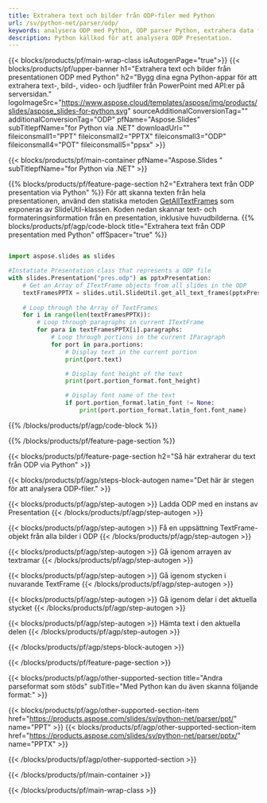 ```yaml
---
title: Extrahera text och bilder från ODP-filer med Python
url: /sv/python-net/parser/odp/
keywords: analysera ODP med Python, ODP parser Python, extrahera data från ODP i Python, extrahera text från ODP med Python, extrahera bilder från ODP med Python
description: Python källkod för att analysera ODP Presentation.
---
```


{{< blocks/products/pf/main-wrap-class isAutogenPage="true">}}
{{< blocks/products/pf/upper-banner h1="Extrahera text och bilder från presentationen ODP med Python" h2="Bygg dina egna Python-appar för att extrahera text-, bild-, video- och ljudfiler från PowerPoint med API:er på serversidan." logoImageSrc="https://www.aspose.cloud/templates/aspose/img/products/slides/aspose_slides-for-python.svg" sourceAdditionalConversionTag="" additionalConversionTag="ODP" pfName="Aspose.Slides" subTitlepfName="for Python via .NET" downloadUrl="" fileiconsmall1="PPT" fileiconsmall2="PPTX" fileiconsmall3="ODP" fileiconsmall4="POT" fileiconsmall5="ppsx" >}}

{{< blocks/products/pf/main-container pfName="Aspose.Slides " subTitlepfName="for Python via .NET" >}}

{{% blocks/products/pf/feature-page-section  h2="Extrahera text från ODP presentation via Python" %}}
För att skanna texten från hela presentationen, använd den statiska metoden [GetAllTextFrames](https://reference.aspose.com/slides/python-net/aspose.slides.util/slideutil/) som exponeras av SlideUtil-klassen. Koden nedan skannar text- och formateringsinformation från en presentation, inklusive huvudbilderna.
{{% blocks/products/pf/agp/code-block title="Extrahera text från ODP presentation med Python" offSpacer="true" %}}

```py

import aspose.slides as slides

#Instatiate Presentation class that represents a ODP file
with slides.Presentation("pres.odp") as pptxPresentation:
    # Get an Array of ITextFrame objects from all slides in the ODP
    textFramesPPTX = slides.util.SlideUtil.get_all_text_frames(pptxPresentation, True)
    
    # Loop through the Array of TextFrames
    for i in range(len(textFramesPPTX)):
	    # Loop through paragraphs in current ITextFrame
        for para in textFramesPPTX[i].paragraphs:
            # Loop through portions in the current IParagraph
            for port in para.portions:
			    # Display text in the current portion
                print(port.text)

    			# Display font height of the text
                print(port.portion_format.font_height)

			    # Display font name of the text
                if port.portion_format.latin_font != None:
                    print(port.portion_format.latin_font.font_name)
```

{{% /blocks/products/pf/agp/code-block %}}

{{% /blocks/products/pf/feature-page-section %}}

{{< blocks/products/pf/feature-page-section  h2="Så här extraherar du text från ODP via Python" >}}

{{< blocks/products/pf/agp/steps-block-autogen name="Det här är stegen för att analysera ODP-filer." >}}

{{< blocks/products/pf/agp/step-autogen >}}
Ladda ODP med en instans av Presentation
{{< /blocks/products/pf/agp/step-autogen >}}

{{< blocks/products/pf/agp/step-autogen >}}
Få en uppsättning TextFrame-objekt från alla bilder i ODP
{{< /blocks/products/pf/agp/step-autogen >}}

{{< blocks/products/pf/agp/step-autogen >}}
Gå igenom arrayen av textramar
{{< /blocks/products/pf/agp/step-autogen >}}

{{< blocks/products/pf/agp/step-autogen >}}
Gå igenom stycken i nuvarande TextFrame
{{< /blocks/products/pf/agp/step-autogen >}}

{{< blocks/products/pf/agp/step-autogen >}}
Gå igenom delar i det aktuella stycket
{{< /blocks/products/pf/agp/step-autogen >}}

{{< blocks/products/pf/agp/step-autogen >}}
Hämta text i den aktuella delen
{{< /blocks/products/pf/agp/step-autogen >}}

{{< /blocks/products/pf/agp/steps-block-autogen >}}

{{< /blocks/products/pf/feature-page-section >}}

{{< blocks/products/pf/agp/other-supported-section title="Andra parseformat som stöds" subTitle="Med Python kan du även skanna följande format:" >}}

{{< blocks/products/pf/agp/other-supported-section-item href="https://products.aspose.com/slides/sv/python-net/parser/ppt/" name="PPT" >}}
{{< blocks/products/pf/agp/other-supported-section-item href="https://products.aspose.com/slides/sv/python-net/parser/pptx/" name="PPTX" >}}


{{< /blocks/products/pf/agp/other-supported-section >}}

{{< /blocks/products/pf/main-container >}}
    
{{< /blocks/products/pf/main-wrap-class >}}